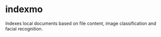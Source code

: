 # indexmo
Indexes local documents based on file content, image classification and facial recognition.
